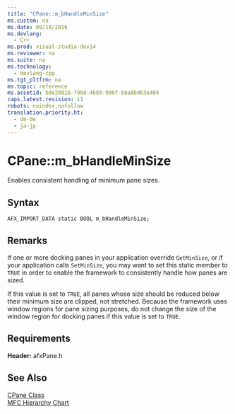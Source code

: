 ```yaml
---
title: "CPane::m_bHandleMinSize"
ms.custom: na
ms.date: 09/19/2016
ms.devlang: 
  - C++
ms.prod: visual-studio-dev14
ms.reviewer: na
ms.suite: na
ms.technology: 
  - devlang-cpp
ms.tgt_pltfrm: na
ms.topic: reference
ms.assetid: bde2091b-79b8-4b89-990f-b6a8bd63e484
caps.latest.revision: 11
robots: noindex,nofollow
translation.priority.ht: 
  - de-de
  - ja-jp
---
```

# CPane::m_bHandleMinSize
Enables consistent handling of minimum pane sizes.  
  
## Syntax  
  
```  
AFX_IMPORT_DATA static BOOL m_bHandleMinSize;  
```  
  
## Remarks  
 If one or more docking panes in your application override `GetMinSize`, or if your application calls `SetMinSize`, you may want to set this static member to `TRUE` in order to enable the framework to consistently handle how panes are sized.  
  
 If this value is set to `TRUE`, all panes whose size should be reduced below their minimum size are clipped, not stretched. Because the framework uses window regions for pane sizing purposes, do not change the size of the window region for docking panes if this value is set to `TRUE`.  
  
## Requirements  
 **Header:** afxPane.h  
  
## See Also  
 [CPane Class](../vs140/CPane-Class.md)   
 [MFC Hierarchy Chart](../vs140/Hierarchy-Chart.md)